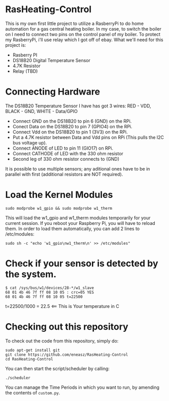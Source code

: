 RasHeating-Control
==================


This is my own first little project to utilize a RasberryPi to do home automation for a gas central heating boiler. In my case, to switch the boiler on I need to connect two pins on the control panel of my boiler. To protect my RasberryPi, i'll use relay which I got off of ebay.
What we'll need for this project is:
- Rasberry PI
- DS18B20 Digital Temperature Sensor 
- 4.7K Resistor
- Relay (TBD)


Connecting Hardware
====================

The DS18B20 Temperature Sensor I have has got 3 wires: RED - VDD, BLACK - GND, WHITE - Data/GPIO
- Connect GND on the DS18B20 to pin 6 (GND) on the RPi.
- Conect Data on the DS18B20 to pin 7 (GPIO4) on the RPi.
- Connect  Vdd on the DS18B20 to pin 1 (3V3) on the RPi.
- Put a 4.7K resistor between Data and Vdd pins on RPi (This pulls the I2C bus voltage up).
- Connect ANODE of LED to pin 11 (GIO17) on RPi.
- Connect CATHODE of LED with the 330 ohm resistor
- Second leg of 330 ohm resistor connects to (GND)

It is possible to use multiple sensors; any aditional ones have to be in parallel with first (additional resistors are NOT required).

Load the Kernel Modules
======================
```
sudo modprobe w1_gpio && sudo modprobe w1_therm
```
This will load the w1_gpio and w1_therm modules temporarily for your current session. If you reboot your Raspberry Pi, you will have to reload them. In order to load them automatically, you can add 2 lines to /etc/modules:
```
sudo sh -c "echo 'w1_gpio\nw1_therm\n' >> /etc/modules"
```

Check if your sensor is detected by the system.
=============================================

```
$ cat /sys/bus/w1/devices/28-*/w1_slave
68 01 4b 46 7f ff 08 10 05 : crc=05 YES
68 01 4b 46 7f ff 08 10 05 t=22500
```
t=22500/1000 = 22.5 <== This is Your temperature in C

Checking out this repository
============================
To check out the code from this repository, simply do:

```
sudo apt-get install git
git clone https://github.com/eneasz/RasHeating-Control
cd RasHeating-Control
```

You can then start the script/scheduler by calling:

```
./scheduler
```

You can manage the Time Periods in which you want to run, by amending the contents of ```custom.py```.
